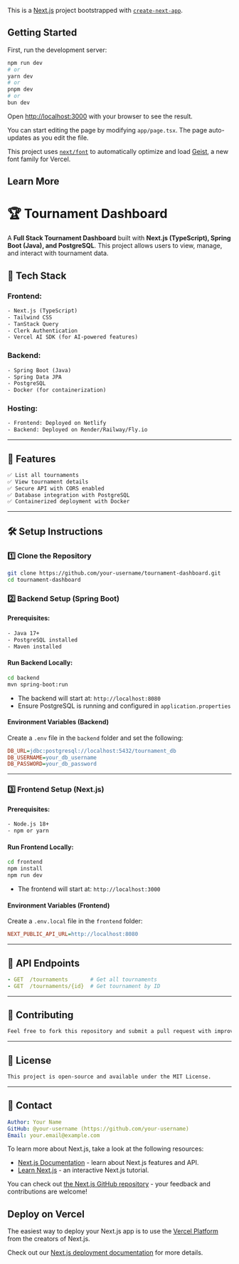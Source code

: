 This is a [Next.js](https://nextjs.org) project bootstrapped with [`create-next-app`](https://nextjs.org/docs/app/api-reference/cli/create-next-app).

## Getting Started

First, run the development server:

```bash
npm run dev
# or
yarn dev
# or
pnpm dev
# or
bun dev
```

Open [http://localhost:3000](http://localhost:3000) with your browser to see the result.

You can start editing the page by modifying `app/page.tsx`. The page auto-updates as you edit the file.

This project uses [`next/font`](https://nextjs.org/docs/app/building-your-application/optimizing/fonts) to automatically optimize and load [Geist](https://vercel.com/font), a new font family for Vercel.

## Learn More

# 🏆 Tournament Dashboard

A **Full Stack Tournament Dashboard** built with **Next.js (TypeScript), Spring Boot (Java), and PostgreSQL**. This project allows users to view, manage, and interact with tournament data.

## 🚀 Tech Stack

### **Frontend:**
```txt
- Next.js (TypeScript)
- Tailwind CSS
- TanStack Query
- Clerk Authentication
- Vercel AI SDK (for AI-powered features)
```

### **Backend:**
```txt
- Spring Boot (Java)
- Spring Data JPA
- PostgreSQL
- Docker (for containerization)
```

### **Hosting:**
```txt
- Frontend: Deployed on Netlify
- Backend: Deployed on Render/Railway/Fly.io
```

---

## 📌 Features
```txt
✅ List all tournaments
✅ View tournament details
✅ Secure API with CORS enabled
✅ Database integration with PostgreSQL
✅ Containerized deployment with Docker
```

---

## 🛠️ Setup Instructions

### **1️⃣ Clone the Repository**
```sh
git clone https://github.com/your-username/tournament-dashboard.git
cd tournament-dashboard
```

### **2️⃣ Backend Setup (Spring Boot)**
#### **Prerequisites:**
```txt
- Java 17+
- PostgreSQL installed
- Maven installed
```

#### **Run Backend Locally:**
```sh
cd backend
mvn spring-boot:run
```
- The backend will start at: `http://localhost:8080`
- Ensure PostgreSQL is running and configured in `application.properties`

#### **Environment Variables (Backend)**
Create a `.env` file in the `backend` folder and set the following:
```ini
DB_URL=jdbc:postgresql://localhost:5432/tournament_db
DB_USERNAME=your_db_username
DB_PASSWORD=your_db_password
```

---

### **3️⃣ Frontend Setup (Next.js)**
#### **Prerequisites:**
```txt
- Node.js 18+
- npm or yarn
```

#### **Run Frontend Locally:**
```sh
cd frontend
npm install
npm run dev
```
- The frontend will start at: `http://localhost:3000`

#### **Environment Variables (Frontend)**
Create a `.env.local` file in the `frontend` folder:
```ini
NEXT_PUBLIC_API_URL=http://localhost:8080
```

---

## 🔗 API Endpoints

```yaml
- GET  /tournaments       # Get all tournaments
- GET  /tournaments/{id}  # Get tournament by ID
```

---

## 🤝 Contributing
```txt
Feel free to fork this repository and submit a pull request with improvements!
```

---

## 📄 License
```txt
This project is open-source and available under the MIT License.
```

---

## 🎯 Contact
```yaml
Author: Your Name
GitHub: @your-username (https://github.com/your-username)
Email: your.email@example.com
```



To learn more about Next.js, take a look at the following resources:

- [Next.js Documentation](https://nextjs.org/docs) - learn about Next.js features and API.
- [Learn Next.js](https://nextjs.org/learn) - an interactive Next.js tutorial.

You can check out [the Next.js GitHub repository](https://github.com/vercel/next.js) - your feedback and contributions are welcome!

## Deploy on Vercel

The easiest way to deploy your Next.js app is to use the [Vercel Platform](https://vercel.com/new?utm_medium=default-template&filter=next.js&utm_source=create-next-app&utm_campaign=create-next-app-readme) from the creators of Next.js.

Check out our [Next.js deployment documentation](https://nextjs.org/docs/app/building-your-application/deploying) for more details.

